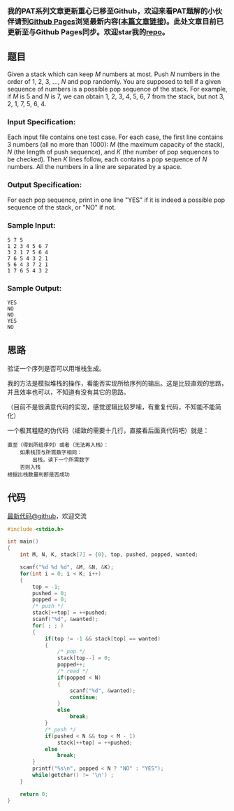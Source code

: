 ### 我的PAT系列文章更新重心已移至Github，欢迎来看PAT题解的小伙伴请到[Github Pages](https://oliverlew.github.io/PAT)浏览最新内容([本篇文章链接](https://oliverlew.github.io/PAT/Advanced/1051.html))。此处文章目前已更新至与Github Pages同步。欢迎star我的[repo](https://github.com/OliverLew/PAT)。

## 题目

Given a stack which can keep $M$ numbers at most. Push $N$ numbers in the
order of 1, 2, 3, ..., $N$ and pop randomly. You are supposed to tell if a
given sequence of numbers is a possible pop sequence of the stack. For
example, if $M$ is 5 and $N$ is 7, we can obtain 1, 2, 3, 4, 5, 6, 7 from the
stack, but not 3, 2, 1, 7, 5, 6, 4.

### Input Specification:

Each input file contains one test case. For each case, the first line contains
3 numbers (all no more than 1000): $M$ (the maximum capacity of the stack),
$N$ (the length of push sequence), and $K$ (the number of pop sequences to be
checked). Then $K$ lines follow, each contains a pop sequence of $N$ numbers.
All the numbers in a line are separated by a space.

### Output Specification:

For each pop sequence, print in one line "YES" if it is indeed a possible pop
sequence of the stack, or "NO" if not.

### Sample Input:

    
    
    5 7 5
    1 2 3 4 5 6 7
    3 2 1 7 5 6 4
    7 6 5 4 3 2 1
    5 6 4 3 7 2 1
    1 7 6 5 4 3 2
    

### Sample Output:

    
    
    YES
    NO
    NO
    YES
    NO
    



## 思路


验证一个序列是否可以用堆栈生成。

我的方法是模拟堆栈的操作，看能否实现所给序列的输出。这是比较直观的思路，并且效率也可以，不知道有没有其它的思路。

（目前不是很满意代码的实现，感觉逻辑比较罗嗦，有重复代码，不知能不能简化）

一个极其粗糙的伪代码（细致的需要十几行，直接看后面真代码吧）就是：

```
直至（得到所给序列）或者（无法再入栈）：
    如果栈顶与所需数字相同：
        出栈，读下一个所需数字
    否则入栈
根据出栈数量判断是否成功
```

## 代码

[最新代码@github](https://github.com/OliverLew/PAT/blob/master/PATAdvanced/1051.c)，欢迎交流
```c
#include <stdio.h>

int main()
{
    int M, N, K, stack[7] = {0}, top, pushed, popped, wanted;

    scanf("%d %d %d", &M, &N, &K);
    for(int i = 0; i < K; i++)
    {
        top = -1;
        pushed = 0;
        popped = 0;
        /* push */
        stack[++top] = ++pushed;
        scanf("%d", &wanted);
        for( ; ; )
        {
            if(top != -1 && stack[top] == wanted)
            {
                /* pop */
                stack[top--] = 0;
                popped++;
                /* read */
                if(popped < N)
                {
                    scanf("%d", &wanted);
                    continue;
                }
                else
                    break;
            }
            /* push */
            if(pushed < N && top < M - 1)
                stack[++top] = ++pushed;
            else
                break;
        }
        printf("%s\n", popped < N ? "NO" : "YES");
        while(getchar() != '\n') ;
    }

    return 0;
}
```